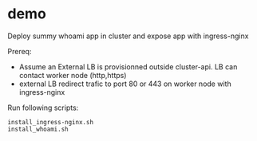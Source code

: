# demo

Deploy summy whoami app in cluster and expose app with ingress-nginx

Prereq:
- Assume an External LB is provisionned outside cluster-api. LB can contact worker node (http,https)
- external LB redirect trafic to port 80 or 443 on worker node with ingress-nginx

Run following scripts:
```
install_ingress-nginx.sh
install_whoami.sh
```
